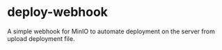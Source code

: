 # deploy-webhook
A simple webhook for MinIO to automate deployment on the server from upload deployment file. 
